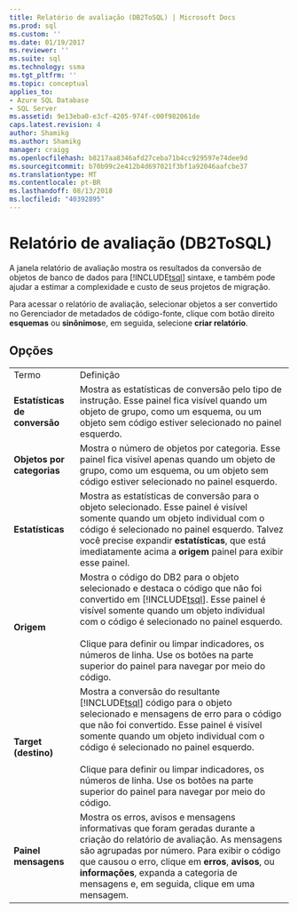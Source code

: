 ```yaml
---
title: Relatório de avaliação (DB2ToSQL) | Microsoft Docs
ms.prod: sql
ms.custom: ''
ms.date: 01/19/2017
ms.reviewer: ''
ms.suite: sql
ms.technology: ssma
ms.tgt_pltfrm: ''
ms.topic: conceptual
applies_to:
- Azure SQL Database
- SQL Server
ms.assetid: 9e13eba0-e3cf-4205-974f-c00f982061de
caps.latest.revision: 4
author: Shamikg
ms.author: Shamikg
manager: craigg
ms.openlocfilehash: b8217aa8346afd27ceba71b4cc929597e74dee9d
ms.sourcegitcommit: b70b99c2e412b4d697021f3bf1a92046aafcbe37
ms.translationtype: MT
ms.contentlocale: pt-BR
ms.lasthandoff: 08/13/2018
ms.locfileid: "40392895"
---
```

# <a name="assessment-report-db2tosql"></a>Relatório de avaliação (DB2ToSQL)
A janela relatório de avaliação mostra os resultados da conversão de objetos de banco de dados para [!INCLUDE[tsql](../../includes/tsql-md.md)] sintaxe, e também pode ajudar a estimar a complexidade e custo de seus projetos de migração.  
  
Para acessar o relatório de avaliação, selecionar objetos a ser convertido no Gerenciador de metadados de código-fonte, clique com botão direito **esquemas** ou **sinônimos**e, em seguida, selecione **criar relatório**.  
  
## <a name="options"></a>Opções  
  
|||  
|-|-|  
|Termo|Definição|  
|**Estatísticas de conversão**|Mostra as estatísticas de conversão pelo tipo de instrução. Esse painel fica visível quando um objeto de grupo, como um esquema, ou um objeto sem código estiver selecionado no painel esquerdo.|  
|**Objetos por categorias**|Mostra o número de objetos por categoria. Esse painel fica visível apenas quando um objeto de grupo, como um esquema, ou um objeto sem código estiver selecionado no painel esquerdo.|  
|**Estatísticas**|Mostra as estatísticas de conversão para o objeto selecionado. Esse painel é visível somente quando um objeto individual com o código é selecionado no painel esquerdo. Talvez você precise expandir **estatísticas**, que está imediatamente acima a **origem** painel para exibir esse painel.|  
|**Origem**|Mostra o código do DB2 para o objeto selecionado e destaca o código que não foi convertido em [!INCLUDE[tsql](../../includes/tsql-md.md)]. Esse painel é visível somente quando um objeto individual com o código é selecionado no painel esquerdo.<br /><br />Clique para definir ou limpar indicadores, os números de linha. Use os botões na parte superior do painel para navegar por meio do código.|  
|**Target (destino)**|Mostra a conversão do resultante [!INCLUDE[tsql](../../includes/tsql-md.md)] código para o objeto selecionado e mensagens de erro para o código que não foi convertido. Esse painel é visível somente quando um objeto individual com o código é selecionado no painel esquerdo.<br /><br />Clique para definir ou limpar indicadores, os números de linha. Use os botões na parte superior do painel para navegar por meio do código.|  
|**Painel mensagens**|Mostra os erros, avisos e mensagens informativas que foram geradas durante a criação do relatório de avaliação. As mensagens são agrupadas por número. Para exibir o código que causou o erro, clique em **erros**, **avisos**, ou **informações**, expanda a categoria de mensagens e, em seguida, clique em uma mensagem.|  
  
